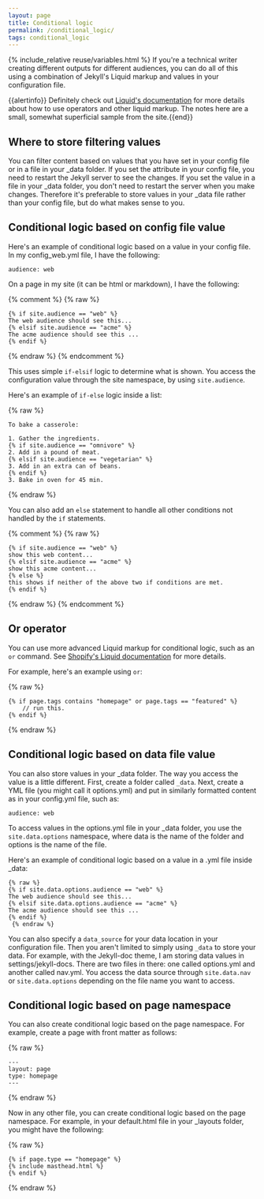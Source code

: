 ```yaml
---
layout: page
title: Conditional logic
permalink: /conditional_logic/
tags: conditional_logic
---
```

{% include_relative reuse/variables.html %}
If you're a technical writer creating different outputs for different audiences, you can do all of this using a combination of Jekyll's Liquid markup and values in your configuration file.

{{alertinfo}} Definitely check out [Liquid's documentation](http://docs.shopify.com/themes/liquid-documentation/basics) for more details about how to use operators and other liquid markup. The notes here are a small, somewhat superficial sample from the site.{{end}}

## Where to store filtering values

You can filter content based on values that you have set in your config file or in a file in your _data folder. If you set the attribute in your config file, you need to restart the Jekyll server to see the changes. If you set the value in a file in your _data folder, you don't need to restart the server when you make changes. Therefore it's preferable to store values in your _data file rather than your config file, but do what makes sense to you.

## Conditional logic based on config file value

Here's an example of conditional logic based on a value in your config file. In my config_web.yml file, I have the following:

```
audience: web
```

On a page in my site (it can be html or markdown), I have the following:


{% comment %}
{% raw %}
```
{% if site.audience == "web" %}
The web audience should see this...
{% elsif site.audience == "acme" %}
The acme audience should see this ...
{% endif %}
```
 {% endraw %}
 {% endcomment %}


This uses simple `if-elsif` logic to determine what is shown. You access the configuration value through the site namespace, by using `site.audience`.

Here's an example of `if-else` logic inside a list:

{% raw %}
```liquid
To bake a casserole:

1. Gather the ingredients.
{% if site.audience == "omnivore" %}
2. Add in a pound of meat.
{% elsif site.audience == "vegetarian" %}
3. Add in an extra can of beans.
{% endif %}
3. Bake in oven for 45 min.
```
{% endraw %}

You can also add an `else` statement to handle all other conditions not handled by the `if` statements. 

{% comment %}
{% raw %}
```
{% if site.audience == "web" %}
show this web content...
{% elsif site.audience == "acme" %}
show this acme content...
{% else %}
this shows if neither of the above two if conditions are met.
{% endif %}
```

{% endraw %}
{% endcomment %}


## Or operator

You can use more advanced Liquid markup for conditional logic, such as an `or` command. See [Shopify's Liquid documentation](http://docs.shopify.com/themes/liquid-documentation/basics/operators) for more details. 

For example, here's an example using `or`:

{% raw %}
```
{% if page.tags contains "homepage" or page.tags == "featured" %}
    // run this.
{% endif %}
```
{% endraw %}


## Conditional logic based on data file value

You can also store values in your _data folder. The way you access the value is a little different. First, create a folder called `_data`. Next, create a YML file (you might call it options.yml) and put in similarly formatted content as in your config.yml file, such as: 

```
audience: web
```

To access values in the options.yml file in your _data folder, you use the ``site.data.options`` namespace, where data is the name of the folder and options is the name of the file.


Here's an example of conditional logic based on a value in a .yml file inside _data:

```liquid
{% raw %}
{% if site.data.options.audience == "web" %}
The web audience should see this...
{% elsif site.data.options.audience == "acme" %}
The acme audience should see this ...
{% endif %}
 {% endraw %}
```

You can also specify a `data_source` for your data location in your configuration file. Then you aren't limited to simply using `_data` to store your data. For example, with the Jekyll-doc theme, I am storing data values in settings/jekyll-docs. There are two files in there: one called options.yml and another called nav.yml. You access the data source through `site.data.nav` or `site.data.options` depending on the file name you want to access.

## Conditional logic based on page namespace

You can also create conditional logic based on the page namespace. For example, create a page with front matter as follows:

{% raw %}
```liquid
---
layout: page
type: homepage
---
```
 {% endraw %}


Now in any other file, you can create conditional logic based on the page namespace. For example, in your default.html file in your _layouts folder, you might have the following:

{% raw %}
```liquid
{% if page.type == "homepage" %}
{% include masthead.html %}
{% endif %}
```
{% endraw %}
